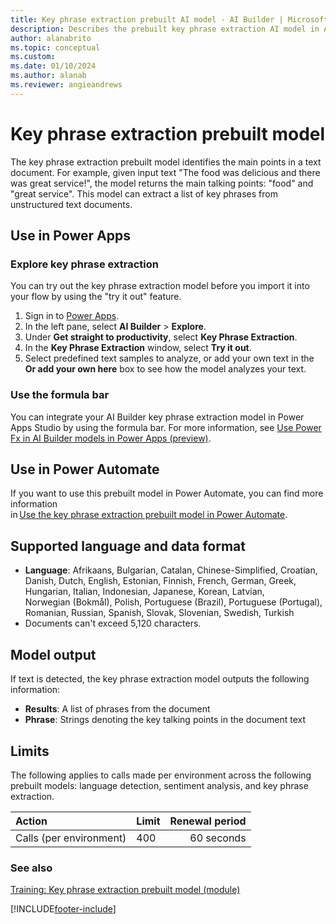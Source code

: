 ```yaml
---
title: Key phrase extraction prebuilt AI model - AI Builder | Microsoft Docs
description: Describes the prebuilt key phrase extraction AI model in AI Builder.
author: alanabrito
ms.topic: conceptual
ms.custom: 
ms.date: 01/10/2024
ms.author: alanab
ms.reviewer: angieandrews
---
```


# Key phrase extraction prebuilt model

The key phrase extraction prebuilt model identifies the main points in a text document. For example, given input text "The food was delicious and there was great service!", the model returns the main talking points: "food" and "great service". This model can extract a list of key phrases from unstructured text documents.

## Use in Power Apps

### Explore key phrase extraction

You can try out the key phrase extraction model before you import it into your flow by using the "try it out" feature.

1. Sign in to [Power Apps](https://make.powerapps.com).
1. In the left pane, select **AI Builder** > **Explore**.
1. Under **Get straight to productivity**, select **Key Phrase Extraction**.
1. In the **Key Phrase Extraction** window, select **Try it out**. 
1. Select predefined text samples to analyze, or add your own text in the **Or add your own here** box to see how the model analyzes your text.

### Use the formula bar

You can integrate your AI Builder key phrase extraction model in Power Apps Studio by using the formula bar. For more information, see [Use Power Fx in AI Builder models in Power Apps (preview)](powerfx-in-powerapps.md).

## Use in Power Automate

If you want to use this prebuilt model in Power Automate, you can find more information in [Use the key phrase extraction prebuilt model in Power Automate](flow-key-phrase-extraction.md).
 
## Supported language and data format

- **Language**: Afrikaans, Bulgarian, Catalan, Chinese-Simplified, Croatian, Danish, Dutch, English, Estonian, Finnish, French, German, Greek, Hungarian, Italian, Indonesian, Japanese, Korean, Latvian, Norwegian (Bokmål), Polish, Portuguese (Brazil), Portuguese (Portugal), Romanian, Russian, Spanish, Slovak, Slovenian, Swedish, Turkish
- Documents can't exceed 5,120 characters.

## Model output

If text is detected, the key phrase extraction model outputs the following information:

- **Results**: A list of phrases from the document
- **Phrase**: Strings denoting the key talking points in the document text

## Limits

The following applies to calls made per environment across the following prebuilt models: language detection, sentiment analysis, and key phrase extraction.

|**Action**|**Limit**|**Renewal period**|
|:-----|:-----|-----:|
|Calls (per environment)|400|60 seconds|

### See also

[Training: Key phrase extraction prebuilt model (module)](/training/modules/get-started-with-ai-builder-key-phrase-extraction/)

[!INCLUDE[footer-include](includes/footer-banner.md)]
